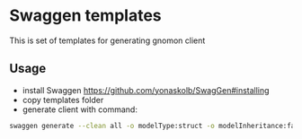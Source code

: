 # Swaggen templates

This is set of templates for generating gnomon client

## Usage

* install Swaggen https://github.com/yonaskolb/SwagGen#installing
* copy templates folder
* generate client with command:

```sh
swaggen generate --clean all -o modelType:struct -o modelInheritance:false -o modelSuffix:Model -o mutableModels:true --template <templates-folder-path> <yml-spec-file-path>
```
